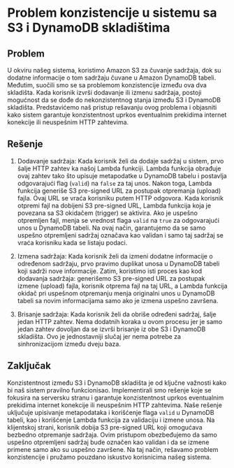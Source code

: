 # Problem konzistencije u sistemu sa S3 i DynamoDB skladištima

## Problem
U okviru našeg sistema, koristimo Amazon S3 za čuvanje sadržaja, dok su dodatne informacije o tom sadržaju čuvane u Amazon DynamoDB tabeli. Međutim, suočili smo se sa problemom konzistencije između ova dva skladišta. Kada korisnik izvrši dodavanje ili izmenu sadržaja, postoji mogućnost da se dođe do nekonzistentnog stanja između S3 i DynamoDB skladišta. Predstavićemo naš pristup rešavanju ovog problema i objasniti kako sistem garantuje konzistentnost uprkos eventualnim prekidima internet konekcije ili neuspešnim HTTP zahtevima.

## Rešenje
1. Dodavanje sadržaja:
Kada korisnik želi da dodaje sadržaj u sistem, prvo šalje HTTP zahtev ka našoj Lambda funkciji. Lambda funkcija obrađuje ovaj zahtev tako što upisuje metapodatke u DynamoDB tabelu i postavlja odgovarajući flag (`valid`) na `false` za taj unos. Nakon toga, Lambda funkcija generiše S3 pre-signed URL za postupak otpremanja (upload) fajla. Ovaj URL se vraća korisniku putem HTTP odgovora. Kada korisnik otpremi fajl na dobijeni S3 pre-signed URL, Lambda funkcija koja je povezana sa S3 okidačem (trigger) se aktivira. Ako je uspešno otpremljen fajl, menja se vrednost flaga `valid` na `true` za odgovarajući unos u DynamoDB tabeli. Na ovaj način, garantujemo da se samo uspešno otpremljeni sadržaj označava kao validan i samo taj sadržaj se vraća korisniku kada se listaju podaci.

2. Izmena sadržaja:
Kada korisnik želi da izmeni dodatne informacije o određenom sadržaju, prvo pravimo duplikat unosa u DynamoDB tabeli koji sadrži nove informacije. Zatim, koristimo isti proces kao kod dodavanja sadržaja: generišemo S3 pre-signed URL za postupak izmene (upload) fajla, korisnik otprema fajl na taj URL, a Lambda funkcija okidač pri uspešnom otpremanju menja originalni unos u DynamoDB tabeli sa novim informacijama samo ako je izmena uspešno završena.

3. Brisanje sadržaja:
Kada korisnik želi da obriše određeni sadržaj, šalje jedan HTTP zahtev. Nema dodatnih koraka u ovom procesu jer je samo jedan zahtev dovoljan da se izvrši brisanje iz obe S3 i DynamoDB skladišta. Ovo je jednostavniji slučaj jer nema potrebe za sinhronizacijom između dveju baza.

## Zaključak
Konzistentnost između S3 i DynamoDB skladišta je od ključne važnosti kako bi naš sistem pravilno funkcionisao. Implementirali smo rešenje koje se fokusira na serversku stranu i garantuje konzistentnost uprkos eventualnim prekidima internet konekcije ili neuspešnim HTTP zahtevima. Naše rešenje uključuje upisivanje metapodataka i korišćenje flaga `valid` u DynamoDB tabeli, kao i korišćenje Lambda funkcija za validaciju i izmene unosa. Na klijentskoj strani, korisnik dobija S3 pre-signed URL koji omogućava bezbedno otpremanje sadržaja. Ovim pristupom obezbeđujemo da samo uspešno otpremljeni sadržaj bude označen kao validan i da se izmene primene samo ako su uspešno završene. Na taj način, rešavamo problem konzistencije i pružamo pouzdano iskustvo korisnicima našeg sistema.
